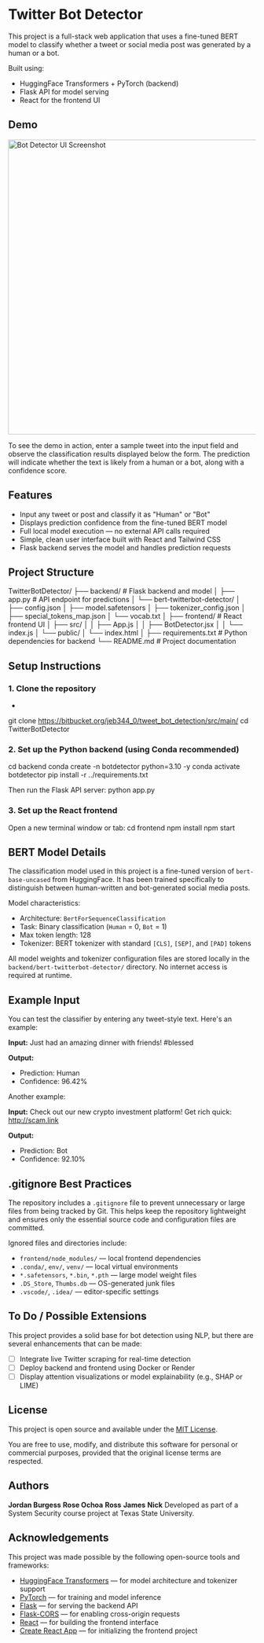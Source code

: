 # Twitter Bot Detector

This project is a full-stack web application that uses a fine-tuned BERT model to classify whether a tweet or social media post was generated by a human or a bot.

Built using:
- HuggingFace Transformers + PyTorch (backend)
- Flask API for model serving
- React for the frontend UI

## Demo

<img src="screenshot.png" alt="Bot Detector UI Screenshot" width="600"/>

To see the demo in action, enter a sample tweet into the input field and observe the classification results displayed below the form. The prediction will indicate whether the text is likely from a human or a bot, along with a confidence score.

## Features

- Input any tweet or post and classify it as "Human" or "Bot"
- Displays prediction confidence from the fine-tuned BERT model
- Full local model execution — no external API calls required
- Simple, clean user interface built with React and Tailwind CSS
- Flask backend serves the model and handles prediction requests

## Project Structure

TwitterBotDetector/ ├── backend/ # Flask backend and model │ ├── app.py # API endpoint for predictions │ └── bert-twitterbot-detector/ │ ├── config.json │ ├── model.safetensors │ ├── tokenizer_config.json │ ├── special_tokens_map.json │ └── vocab.txt │ ├── frontend/ # React frontend UI │ ├── src/ │ │ ├── App.js │ │ ├── BotDetector.jsx │ │ └── index.js │ └── public/ │ └── index.html │ ├── requirements.txt # Python dependencies for backend └── README.md # Project documentation

## Setup Instructions

### 1. Clone the repository

- ```bash
 git clone https://bitbucket.org/jeb344_0/tweet_bot_detection/src/main/
 cd TwitterBotDetector

### 2. Set up the Python backend (using Conda recommended)
cd backend
conda create -n botdetector python=3.10 -y
conda activate botdetector
pip install -r ../requirements.txt

Then run the Flask API server:
python app.py

### 3. Set up the React frontend
Open a new terminal window or tab:
cd frontend
npm install
npm start

## BERT Model Details

The classification model used in this project is a fine-tuned version of `bert-base-uncased` from HuggingFace. It has been trained specifically to distinguish between human-written and bot-generated social media posts.

Model characteristics:
- Architecture: `BertForSequenceClassification`
- Task: Binary classification (`Human` = 0, `Bot` = 1)
- Max token length: 128
- Tokenizer: BERT tokenizer with standard `[CLS]`, `[SEP]`, and `[PAD]` tokens

All model weights and tokenizer configuration files are stored locally in the `backend/bert-twitterbot-detector/` directory. No internet access is required at runtime.

## Example Input

You can test the classifier by entering any tweet-style text. Here's an example:

**Input:**
Just had an amazing dinner with friends! #blessed

**Output:**
- Prediction: Human  
- Confidence: 96.42%

Another example:

**Input:**
Check out our new crypto investment platform! Get rich quick: http://scam.link

**Output:**
- Prediction: Bot  
- Confidence: 92.10%

## .gitignore Best Practices

The repository includes a `.gitignore` file to prevent unnecessary or large files from being tracked by Git. This helps keep the repository lightweight and ensures only the essential source code and configuration files are committed.

Ignored files and directories include:

- `frontend/node_modules/` — local frontend dependencies
- `.conda/`, `env/`, `venv/` — local virtual environments
- `*.safetensors`, `*.bin`, `*.pth` — large model weight files
- `.DS_Store`, `Thumbs.db` — OS-generated junk files
- `.vscode/`, `.idea/` — editor-specific settings

## To Do / Possible Extensions

This project provides a solid base for bot detection using NLP, but there are several enhancements that can be made:

- [ ] Integrate live Twitter scraping for real-time detection
- [ ] Deploy backend and frontend using Docker or Render
- [ ] Display attention visualizations or model explainability (e.g., SHAP or LIME)

## License

This project is open source and available under the [MIT License](LICENSE).

You are free to use, modify, and distribute this software for personal or commercial purposes, provided that the original license terms are respected.

## Authors

**Jordan Burgess** **Rose Ochoa** **Ross** **James** **Nick** 
Developed as part of a System Security course project at Texas State University.


## Acknowledgements

This project was made possible by the following open-source tools and frameworks:

- [HuggingFace Transformers](https://huggingface.co/transformers) — for model architecture and tokenizer support
- [PyTorch](https://pytorch.org) — for training and model inference
- [Flask](https://flask.palletsprojects.com) — for serving the backend API
- [Flask-CORS](https://flask-cors.readthedocs.io) — for enabling cross-origin requests
- [React](https://reactjs.org) — for building the frontend interface
- [Create React App](https://create-react-app.dev) — for initializing the frontend project
